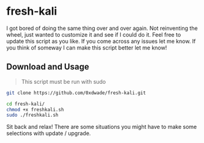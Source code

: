 # fresh-kali
I got bored of doing the same thing over and over again. Not reinventing the wheel, just wanted to customize it and see if I could do it.
Feel free to update this script as you like. If you come across any issues let me know. If you think of someway I can make this script better let me know!

## Download and Usage

> This script must be run with sudo

```sh
git clone https://github.com/0xdwade/fresh-kali.git
```


```sh
cd fresh-kali/
chmod +x freshkali.sh
sudo ./freshkali.sh
```
Sit back and relax! There are some situations you might have to make some selections with update / upgrade.
